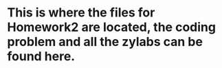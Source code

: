 # This is where the files for Homework2 are located, the coding problem and all the zylabs can be found here.
